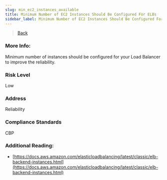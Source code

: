 ```yaml
---
slug: min_ec2_instances_available
title: Minimum Number of EC2 Instances Should Be Configured For ELBs
sidebar_label: Minimum Number of EC2 Instances Should Be Configured For ELBs
---
```

> [Back](../../elbmonitoring)

### More Info:
Minimum number of instances should be configured for your Load Balancer to improve the reliability.

### Risk Level
Low

### Address
Reliability

### Compliance Standards
CBP

### Additional Reading:
- [https://docs.aws.amazon.com/elasticloadbalancing/latest/classic/elb-backend-instances.html](https://docs.aws.amazon.com/elasticloadbalancing/latest/classic/elb-backend-instances.html) 
